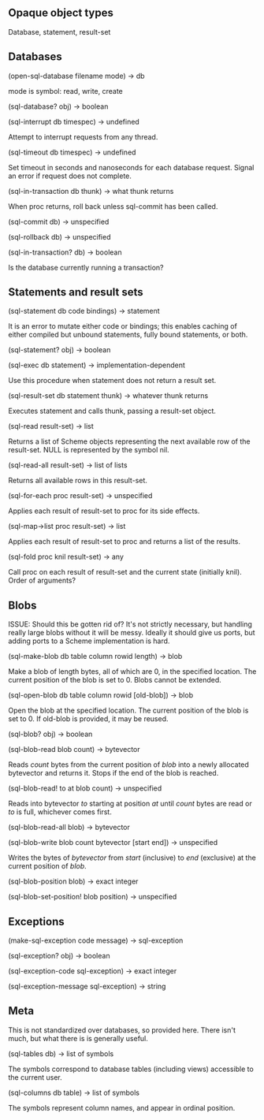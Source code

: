 ## Opaque object types

Database, statement, result-set

## Databases

(open-sql-database filename mode) -> db 

mode is symbol: read, write, create

(sql-database? obj) -> boolean

(sql-interrupt db timespec) -> undefined

Attempt to interrupt requests from any thread.

(sql-timeout db timespec) -> undefined

Set timeout in seconds and nanoseconds for each database request.
Signal an error if request does not complete.

(sql-in-transaction db thunk) -> what thunk returns

When proc returns, roll back unless sql-commit has been called.

(sql-commit db) -> unspecified

(sql-rollback db) -> unspecified

(sql-in-transaction? db) -> boolean

Is the database currently running a transaction?

## Statements and result sets

(sql-statement db code bindings) -> statement

It is an error to mutate either code or bindings; this enables caching
of either compiled but unbound statements, fully bound statements, or both.

(sql-statement? obj) -> boolean 

(sql-exec db statement) -> implementation-dependent

Use this procedure when statement does not return a result set.

(sql-result-set db statement thunk) -> whatever thunk returns

Executes statement and calls thunk, passing a result-set object.

(sql-read result-set) -> list

Returns a list of Scheme objects representing the next available
row of the result-set.  NULL is represented by the symbol nil.

(sql-read-all result-set) -> list of lists

Returns all available rows in this result-set.

(sql-for-each proc result-set) -> unspecified

Applies each result of result-set to proc for its side effects.

(sql-map->list proc result-set) -> list

Applies each result of result-set to proc and returns a list of the results.

(sql-fold proc knil result-set) -> any

Call proc on each result of result-set and the current state (initially knil).
Order of arguments?

## Blobs

ISSUE: Should this be gotten rid of?  It's not strictly necessary,
but handling really large blobs without it will be messy.
Ideally it should give us ports, but adding ports to a
Scheme implementation is hard.

(sql-make-blob db table column rowid length) -> blob

Make a blob of length bytes, all of which are 0, in the specified location.
The current position of the blob is set to 0.
Blobs cannot be extended.

(sql-open-blob db table column rowid [old-blob]) -> blob

Open the blob at the specified location.
The current position of the blob is set to 0.
If old-blob is provided, it may be reused.

(sql-blob? obj) -> boolean

(sql-blob-read blob count) -> bytevector

Reads *count* bytes from the current position of *blob*
into a newly allocated bytevector and returns it.
Stops if the end of the blob is reached.

(sql-blob-read! to at blob count) -> unspecified

Reads into bytevector *to* starting at position *at* until
*count* bytes are read or *to* is full, whichever comes first.

(sql-blob-read-all blob) -> bytevector

(sql-blob-write blob count bytevector [start end]) -> unspecified

Writes the bytes of *bytevector* from *start* (inclusive)
to *end* (exclusive) at the current position of *blob*.

(sql-blob-position blob) -> exact integer

(sql-blob-set-position! blob position) -> unspecified

## Exceptions

(make-sql-exception code message) -> sql-exception

(sql-exception? obj) -> boolean

(sql-exception-code sql-exception) -> exact integer

(sql-exception-message sql-exception) -> string

## Meta

This is not standardized over databases, so provided here.
There isn't much, but what there is is generally useful.

(sql-tables db) -> list of symbols

The symbols correspond to database tables (including views)
accessible to the current user.

(sql-columns db table) -> list of symbols

The symbols represent column names, and appear in ordinal position.
